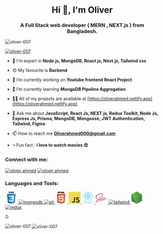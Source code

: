 
<h1 align="center">Hi 👋, I'm Oliver</h1>
<h3 align="center">A Full Stack web developer ( MERN , NEXT.js ) from Bangladesh.</h3>

<p align="left"> <img src="https://komarev.com/ghpvc/?username=oliver-007&label=Profile%20views&color=0e75b6&style=flat" alt="oliver-007" /> </p>

<p align="left"> <a href="https://github.com/ryo-ma/github-profile-trophy"><img src="https://github-profile-trophy.vercel.app/?username=oliver-007" alt="oliver-007" /></a> </p>

- 🦾 I'm expert in **Node.js, MongoDB, React.js, Next.js, Tailwind css**

- 😍  My favourite is **Backend**
  
- 🔭 I’m currently working on **Youtube frontend React Project**

- 🌱 I’m currently learning **MongoDB Pipeline Aggregation**

- 👨‍💻 All of my projects are available at [https://oliverahmed.netlify.app](https://oliverahmed.netlify.app)

- 💬 Ask me about **JavaScript, React Js, NEXT.js, Redux Toolkit, Node Js, Express Js, Prisma, MongoDB, Mongoose, JWT Authentication, Tailwind, Figma**

- 📫 How to reach me **Oliverahmed000@gmail.com**

- ⚡ Fun fact : **I love to watch movies 😍**

<h3 align="left">Connect with me:</h3>
<p align="left">
<a href="https://www.linkedin.com/in/oliver-ahmed-8a366a202/" target="blank"><img align="center" src="https://raw.githubusercontent.com/rahuldkjain/github-profile-readme-generator/master/src/images/icons/Social/linked-in-alt.svg" alt="oliver ahmed" height="30" width="40" /></a>
<a href="https://www.facebook.com/oliver.vai/" target="blank"><img align="center" src="https://raw.githubusercontent.com/rahuldkjain/github-profile-readme-generator/master/src/images/icons/Social/facebook.svg" alt="oliver ahmed" height="30" width="40" /></a>
</p>

<h3 align="left">Languages and Tools:</h3>
<p align="left">  <a href="https://www.w3schools.com/css/" target="_blank" rel="noreferrer"> <img src="https://raw.githubusercontent.com/devicons/devicon/master/icons/css3/css3-original-wordmark.svg" alt="css3" width="40" height="40"/> </a> <a href="https://mongodb.com/" target="_blank" rel="noreferrer"> <img src="https://www.vectorlogo.zone/logos/mongodb/mongodb-icon.svg" alt="mongodb" width="40" height="40"/> </a> <a href="https://git-scm.com/" target="_blank" rel="noreferrer"> <img src="https://www.vectorlogo.zone/logos/git-scm/git-scm-icon.svg" alt="git" width="40" height="40"/> </a> <a href="https://www.w3.org/html/" target="_blank" rel="noreferrer"> <img src="https://raw.githubusercontent.com/devicons/devicon/master/icons/html5/html5-original-wordmark.svg" alt="html5" width="40" height="40"/> </a> <a href="https://developer.mozilla.org/en-US/docs/Web/JavaScript" target="_blank" rel="noreferrer"> <img src="https://raw.githubusercontent.com/devicons/devicon/master/icons/javascript/javascript-original.svg" alt="javascript" width="40" height="40"/> </a> <a href="https://reactjs.org/" target="_blank" rel="noreferrer"> <img src="https://raw.githubusercontent.com/devicons/devicon/master/icons/react/react-original-wordmark.svg" alt="react" width="40" height="40"/> </a> <a href="https://sass-lang.com" target="_blank" rel="noreferrer"> <img src="https://raw.githubusercontent.com/devicons/devicon/master/icons/sass/sass-original.svg" alt="sass" width="40" height="40"/> </a> <a href="https://tailwindcss.com/" target="_blank" rel="noreferrer"> <img src="https://www.vectorlogo.zone/logos/tailwindcss/tailwindcss-icon.svg" alt="tailwind" width="40" height="40"/> </a> <a href="https://www.nodejs.org/" target="_blank" rel="noreferrer"> <img src="https://raw.githubusercontent.com/devicons/devicon/master/icons/nodejs/nodejs-original.svg" alt="nodejs" width="40" height="40"/> </a>  <a href="https://redux-toolkit.js.org/" target="_blank" rel="noreferrer"> <img src="https://raw.githubusercontent.com/devicons/devicon/master/icons/nodejs/redux-toolkit-original.svg" alt="redux" width="40" height="40"/> </a> </p>
O
<p><img align="left" src="https://github-readme-stats.vercel.app/api/top-langs?username=oliver-007&show_icons=true&locale=en&layout=compact" alt="oliver-007" /></p>

<p>&nbsp;<img align="center" src="https://github-readme-stats.vercel.app/api?username=oliver-007&theme=react&show_icons=true&locale=en" alt="oliver-007" /></p>
















